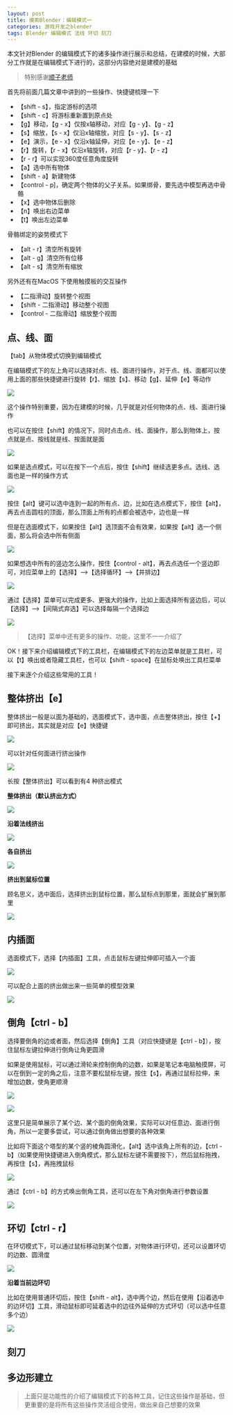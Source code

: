 ```yaml
---
layout: post
title: 摸索Blender：编辑模式一
categories: 游戏开发之blender 
tags: Blender 编辑模式 法线 环切 刻刀 
---
```


本文针对Blender 的编辑模式下的诸多操作进行展示和总结，在建模的时候，大部分工作就是在编辑模式下进行的，这部分内容绝对是建模的基础

>特别感谢[顺子老师](https://space.bilibili.com/38988725)

首先将前面几篇文章中讲到的一些操作、快捷键梳理一下

* 【shift - s】，指定游标的选项
* 【shift - c】将游标重新置到原点处
* 【g】移动，【g - x】仅按x轴移动，对应【g - y】、【g - z】
* 【s】缩放，【s - x】仅沿x轴缩放，对应【s - y】、【s - z】
* 【e】演示，【e - x】仅沿x轴延伸，对应【e - y】、【e - z】
* 【r】旋转，【r - x】仅沿x轴旋转，对应【r - y】、【r - z】
* 【r - r】可以实现360度任意角度旋转
* 【a】选中所有物体
* 【shift - a】新建物体
* 【control - p]，确定两个物体的父子关系。如果绑骨，要先选中模型再选中骨骼
* 【x】选中物体后删除
* 【n】唤出右边菜单
* 【t】唤出左边菜单

骨骼绑定的姿势模式下

* 【alt - r】清空所有旋转
* 【alt - g】清空所有位移
* 【alt - s】清空所有缩放

另外还有在MacOS 下使用触摸板的交互操作

* 【二指滑动】旋转整个视图
* 【shift - 二指滑动】移动整个视图
* 【control - 二指滑动】缩放整个视图

## 点、线、面

【tab】从物体模式切换到编辑模式

在编辑模式下的左上角可以选择对点、线、面进行操作，对于点、线、面都可以使用上面的那些快捷键进行旋转【r】、缩放【s】、移动【g】、延伸【e】等动作

![](../media/image/2019-09-14/01.gif)

这个操作特别重要，因为在建模的时候，几乎就是对任何物体的点、线、面进行操作

也可以在按住【shift】的情况下，同时点击点、线、面操作，那么到物体上，按点就是点、按线就是线、按面就是面

![](../media/image/2019-09-14/02.gif)

如果是选点模式，可以在按下一个点后，按住【shift】继续选更多点。选线、选面也是一样的操作方式

![](../media/image/2019-09-14/03.gif)

按住【alt】键可以选中连到一起的所有点、边，比如在选点模式下，按住【alt】，再去点击圆柱的顶面，那么顶面上所有的点都会被选中，边也是一样

但是在选面模式下，如果按住【alt】选顶面不会有效果，如果按【alt】选一个侧面，那么将会选中所有侧面

![](../media/image/2019-09-14/04.gif)

如果想选中所有的竖边怎么操作，按住【control - alt】，再去点选任一个竖边即可，对应菜单上的【选择】-->【选择循环】-->【并排边】

![](../media/image/2019-09-14/05.gif)

通过【选择】菜单可以完成更多、更强大的操作，比如上面选择所有竖边后，可以【选择】-->【间隔式弃选】可以选择每隔一个选择边

![](../media/image/2019-09-14/06.gif)

>【选择】菜单中还有更多的操作、功能，这里不一一介绍了

OK！接下来介绍编辑模式下的工具栏，在编辑模式下的左边菜单就是工具栏，可以【t】唤出或者隐藏工具栏，也可以【shift - space】在鼠标处唤出工具栏菜单

接下来逐个介绍这些常用的工具！

## 整体挤出【e】

整体挤出一般是以面为基础的，选面模式下，选中面，点击整体挤出，按住【+】即可挤出，其实就是对应【e】快捷键

![](../media/image/2019-09-14/07.gif)

可以针对任何面进行挤出操作

![](../media/image/2019-09-14/08.gif)

长按【整体挤出】可以看到有4 种挤出模式

**整体挤出（默认挤出方式）**

![](../media/image/2019-09-14/09.gif)

**沿着法线挤出**

![](../media/image/2019-09-14/10.gif)

**各自挤出**

![](../media/image/2019-09-14/11.gif)

**挤出到鼠标位置**

顾名思义，选中面后，选择挤出到鼠标位置，那么鼠标点到那里，面就会扩展到那里

![](../media/image/2019-09-14/12.gif)

## 内插面

选面模式下，选择【内插面】工具，点击鼠标左键拉伸即可插入一个面

![](../media/image/2019-09-14/13.gif)

可以配合上面的挤出做出来一些简单的模型效果

![](../media/image/2019-09-14/14.gif)

## 倒角【ctrl - b】

选择要倒角的边或者面，然后选择【倒角】工具（对应快捷键是【ctrl - b】），按住鼠标左键拉伸进行倒角让角更圆滑

如果是使用鼠标，可以通过滑轮来控制倒角的边数，如果是笔记本电脑触摸屏，可以在倒到一定的角之后，注意不要松鼠标左键，按住【s】，再通过鼠标拉伸，来增加边数，使角更顺滑

![](../media/image/2019-09-14/15.gif)

![](../media/image/2019-09-14/16.gif)

这里只是简单展示了某个边、某个面的倒角效果，实际可以对任意边、面进行倒角，所以一定要多尝试，可以通过倒角做出想要的各种效果

比如将下面这个塔型的某个竖的棱角圆滑化，【alt】选中该角上所有的边，【ctrl - b】（如果使用快捷键进入倒角模式，那么鼠标左键不需要按下），然后鼠标拖拽，再按住【s】，再拖拽鼠标

![](../media/image/2019-09-14/17.gif)

通过【ctrl - b】的方式唤出倒角工具，还可以在左下角对倒角进行参数设置

![](../media/image/2019-09-14/18.gif)

## 环切【ctrl - r】

在环切模式下，可以通过鼠标移动到某个位置，对物体进行环切，还可以设置环切的边数、圆滑度

![](../media/image/2019-09-14/19.gif)

**沿着当前边环切**

比如在使用普通环切后，按住【shift - alt】，选中两个边，然后在使用【沿着选中的边环切】工具，滑动鼠标即可延着选中的边往外延伸的方式环切（可以选中任意多个边）

![](../media/image/2019-09-14/20.gif)

## 刻刀


## 多边形建立


>上面只是功能性的介绍了编辑模式下的各种工具，记住这些操作是基础，但更重要的是将所有这些操作灵活组合使用，做出来自己想要的效果
